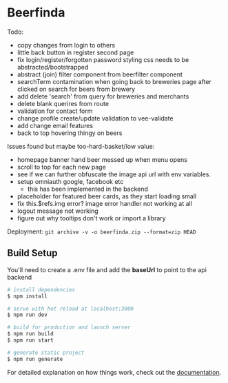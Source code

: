 # Beerfinda

Todo:

- copy changes from login to others
- little back button in register second page
- fix login/register/forgotten password styling css needs to be abstracted/bootstrapped
- abstract (join) filter component from beerfilter component
- searchTerm contamination when going back to breweries page after clicked on search for beers from brewery
- add delete 'search' from query for breweries and merchants
- delete blank querires from route
- validation for contact form
- change profile create/update validation to vee-validate
- add change email features
- back to top hovering thingy on beers

Issues found but maybe too-hard-basket/low value:

- homepage banner hand beer messed up when menu opens
- scroll to top for each new page
- see if we can further obfuscate the image api url with env variables.
- setup omniauth google, facebook etc
  - this has been implemented in the backend
- placeholder for featured beer cards, as they start loading small
- fix this.$refs.img error? image error handler not working at all
- logout message not working
- figure out why tooltips don't work or import a library

Deployment:
`git archive -v -o beerfinda.zip --format=zip HEAD`

## Build Setup

You'll need to create a .env file and add the **baseUrl** to point to the api backend

```bash
# install dependencies
$ npm install

# serve with hot reload at localhost:3000
$ npm run dev

# build for production and launch server
$ npm run build
$ npm run start

# generate static project
$ npm run generate
```

For detailed explanation on how things work, check out the [documentation](https://nuxtjs.org).
